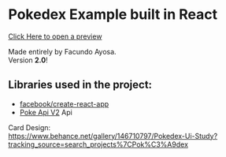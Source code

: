 # Pokedex Example built in React

[Click Here to open a preview](https://ayosafacundo.github.io/pokemon)  

Made entirely by Facundo Ayosa.  
Version **2.0**!

## Libraries used in the project:

* [facebook/create-react-app](https://github.com/facebook/create-react-app)
* [Poke Api V2](https://pokeapi.co/) Api  

Card Design:  
    https://www.behance.net/gallery/146710797/Pokedex-Ui-Study?tracking_source=search_projects%7CPok%C3%A9dex